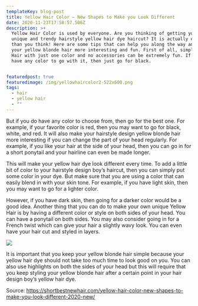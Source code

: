 ```yaml
---
templateKey: blog-post
title: Yellow Hair Color – New Shapes to Make you Look Different
date: 2020-11-23T17:58:57.506Z
description: >+
  Yellow Hair Color is used by everyone. Are you thinking of getting your own
  unique and trendy hairstyle yellow hair dye haircut? It is actually easier
  than you think! Here are some tips that can help you along the way and make
  your yellow blonde hair more interesting and fun. First of all, simple Yellow
  Hair with just one color and no accessories can be extremely fun. If you don’t
  have any color to go with it, then just go for black.


featuredpost: true
featuredimage: /img/yellowhaircolor2-522x600.png
tags:
  - hair
  - yellow hair
  - ""
---
```

But if you do have any color to choose from, then go for the best one. For example, if your favorite color is red, then you may want to go for black, white, and red. It will also make your hairstyle design yellow blonde hair more interesting if you can change the part of your head regularly. For example, if you like your hair at the side of your head, then you can go in for a short ponytail and your hairline can even be made longer.

This will make your yellow hair dye look different every time. To add a little bit of color to your hairstyle design boy’s haircut, then you can simply put some color in your dye. But make sure that you are using a color that can easily blend in with your skin tone. For example, if you have light skin, then you may want to go for a lighter color.

However, if you have dark skin, then going for a darker color would be a good idea. Another thing that you can do to make your own unique Yellow Hair is by having a different color or style on both sides of your head. You can have a ponytail on both sides. You may also consider going in for a French twist which can give your hair a slightly wavy look. You can even have your hair cut and styled in layers.

<!--StartFragment-->

<img src="https://shortbestnewhair.com/wp-content/uploads/2020/11/yellowhaircolor1.png"></a>

<!--EndFragment-->



It is important that you keep your yellow blonde hair simple because your yellow hair dye should not take too much time to look good on you. You can also use highlights on both the sides of
your head but this will require that you keep styling your yellow blonde hair after a certain point in your hair design boy’s yellow hair dye.

Source: https://shortbestnewhair.com/yellow-hair-color-new-shapes-to-make-you-look-different-2020-new/